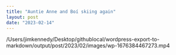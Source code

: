 ```yaml
---
title: "Auntie Anne and Boí skiing again"
layout: post
date: "2023-02-14"
---
```


/Users/jimkennedy/Desktop/githublocal/wordpress-export-to-markdown/output/post/2023/02/images/wp-1676384467273.mp4
